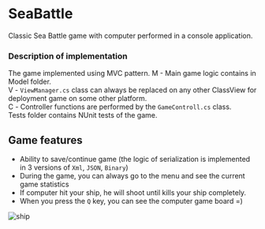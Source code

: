 # SeaBattle

Classic Sea Battle game with computer performed in a console application.

### Description of implementation
The game implemented using MVC pattern. 
M - Main game logic contains in Model folder. <br />
V - `ViewManager.cs` class can always be replaced on any other ClassView for deployment game on some other platform. <br />
C - Сontroller functions are performed by the `GameControll.cs` class. 
<br />Tests folder contains NUnit tests of the game.

## Game features
- Ability to save/continue game (the logic of serialization is implemented in 3 versions of `Xml`, `JSON`, `Binary`)
- During the game, you can always go to the menu and see the current game statistics
- If computer hit your ship, he will shoot until kills your ship completely.
- When you press the `Q` key, you can see the computer game board =)

![ship](https://user-images.githubusercontent.com/29926552/46195196-518cb580-c30c-11e8-8ccf-d6ada6a60196.gif)

